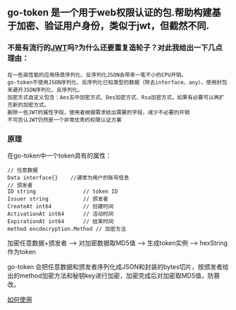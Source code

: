 ## go-token 是一个用于web权限认证的包.帮助构建基于加密、验证用户身份，类似于jwt，但截然不同.

### 不是有流行的[JWT]()吗?为什么还要重复造轮子？对此我给出一下几点理由：
    在一些高性能的应用场景序列化、反序列化JSON会带来一笔不小的CPU开销。
    go-token不使用JSON序列化、反序列化已知类型的数据（除去interface、any），使用封包来避开JSON序列化、反序列化。
    加密方式自定义包含：Aes五中加密方式、Des加密方式、Rsa加密方式，如果有必要可以再扩充新的加密方式。
    删除一些JWT的属性字段，使用者根据需求给出需要的字段，减少不必要的开销
    不可否认JWT仍然是一个非常优秀的权限认证方案
### 原理
在go-token中一个token具有的属性：
    
    // 任意数据
    Data interface{}    //通常为用户的账号信息
    // 颁发者
    ID string				// token ID
    Issuer string			// 颁发者
    CreateAt int64			// 创建时间
    ActivationAt int64		// 活动时间
    ExpirationAt int64		// 结束时间
    method encdecryption.Method // 加密方法
加密任意数据+颁发者 --> 对加密数据取MD5值 --> 生成token实例 --> hexString作为token

go-token 会把任意数据和颁发者序列化成JSON和封装的bytes切片，按颁发者给出的method加密方法和秘钥key进行加密，加密完成后对加密取MD5值，防篡改。

[如何使用](./go-jwt_test.go)